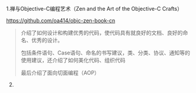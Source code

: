 1.禅与Objective-C编程艺术（Zen and the Art of the Objective-C Crafts）

https://github.com/oa414/objc-zen-book-cn

>介绍了如何设计和构建优秀的代码，使代码具有就良好的文档、良好的命名、优秀的设计。
>
>包括条件语句、Case语句、命名的书写建议，类、分类、协议、通知等的使用建议，还介绍了如何美化代码、组织代码
>
>最后介绍了面向切面编程（AOP）

2.